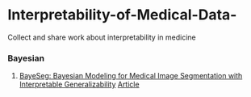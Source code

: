 # Interpretability-of-Medical-Data-
Collect and share work about interpretability in medicine


### Bayesian
1. [BayeSeg: Bayesian Modeling for Medical Image Segmentation with Interpretable Generalizability](https://arxiv.org/abs/2303.01710)
[Article](https://github.com/xiaovhua/Interpretability-of-Medical-Data-/blob/Articles/BayeSeg%3A%20Bayesian%20Modeling%20for%20Medical%20Image%20Segmentation%20with%20Interpretable%20Generalizability.md)

